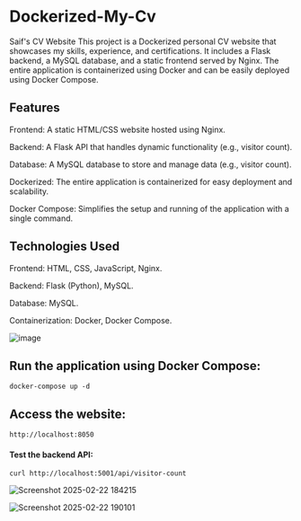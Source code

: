 # Dockerized-My-Cv
Saif's CV Website This project is a Dockerized personal CV website that showcases my skills, experience, and certifications. It includes a Flask backend, a MySQL database, and a static frontend served by Nginx. The entire application is containerized using Docker and can be easily deployed using Docker Compose.


## Features
Frontend: A static HTML/CSS website hosted using Nginx.

Backend: A Flask API that handles dynamic functionality (e.g., visitor count).

Database: A MySQL database to store and manage data (e.g., visitor count).

Dockerized: The entire application is containerized for easy deployment and scalability.

Docker Compose: Simplifies the setup and running of the application with a single command.


## Technologies Used
Frontend: HTML, CSS, JavaScript, Nginx.

Backend: Flask (Python), MySQL.

Database: MySQL.

Containerization: Docker, Docker Compose.

![image](https://github.com/user-attachments/assets/f86da8b6-4f35-4860-9c9c-69c02e9cf017)


## Run the application using Docker Compose:

`docker-compose up -d`


## Access the website:

`http://localhost:8050`

#### Test the backend API:

`curl http://localhost:5001/api/visitor-count`



![Screenshot 2025-02-22 184215](https://github.com/user-attachments/assets/cbefea68-c4ea-46e8-b667-a81c82e81166)



![Screenshot 2025-02-22 190101](https://github.com/user-attachments/assets/6bf3c90e-b59a-407c-b72f-4703a3a7cd70)


